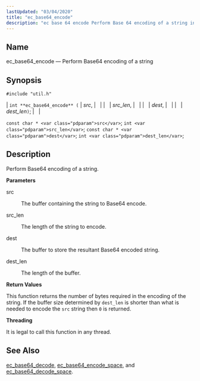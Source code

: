 ```yaml
---
lastUpdated: "03/04/2020"
title: "ec_base64_encode"
description: "ec base 64 encode Perform Base 64 encoding of a string int ec base 64 encode src src len dest dest len const char src int src len const char dest int dest len Perform Base 64 encoding of a string src The buffer containing the string to Base 64..."
---
```


<a name="apis.ec_base64_encode"></a> 
## Name

ec_base64_encode — Perform Base64 encoding of a string

## Synopsis

`#include "util.h"`

| `int **ec_base64_encode** (` | <var class="pdparam">src</var>, |   |
|   | <var class="pdparam">src_len</var>, |   |
|   | <var class="pdparam">dest</var>, |   |
|   | <var class="pdparam">dest_len</var>`)`; |   |

`const char * <var class="pdparam">src</var>`;
`int <var class="pdparam">src_len</var>`;
`const char * <var class="pdparam">dest</var>`;
`int <var class="pdparam">dest_len</var>`;<a name="idp47466800"></a> 
## Description

Perform Base64 encoding of a string.

**<a name="idp47468016"></a> Parameters**

<dl class="variablelist">

<dt>src</dt>

<dd>

The buffer containing the string to Base64 encode.

</dd>

<dt>src_len</dt>

<dd>

The length of the string to encode.

</dd>

<dt>dest</dt>

<dd>

The buffer to store the resultant Base64 encoded string.

</dd>

<dt>dest_len</dt>

<dd>

The length of the buffer.

</dd>

</dl>

**<a name="idp47476336"></a> Return Values**

This function returns the number of bytes required in the encoding of the string. If the buffer size determined by `dest_len` is shorter than what is needed to encode the `src` string then `0` is returned.

**<a name="idp47478736"></a> Threading**

It is legal to call this function in any thread.

<a name="idp47479840"></a> 
## See Also

[ec_base64_decode](/momentum/3/3-api/apis-ec-base-64-decode), [ec_base64_encode_space](/momentum/3/3-api/apis-ec-base-64-encode-space), and [ec_base64_decode_space](/momentum/3/3-api/apis-ec-base-64-decode-space).